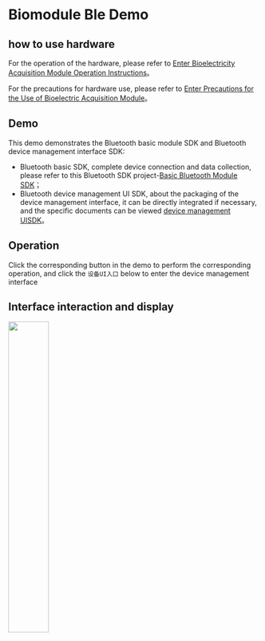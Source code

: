 # Biomodule Ble Demo

## how to use hardware
For the operation of the hardware, please refer to [Enter Bioelectricity Acquisition Module Operation Instructions](https://docs.affectivecloud.com/📲蓝牙采集模块/回车生物电蓝牙采集模块操作说明.html)。

For the precautions for hardware use, please refer to [Enter Precautions for the Use of Bioelectric Acquisition Module](https://docs.affectivecloud.com/📲蓝牙采集模块/回车蓝牙生物电采集模块使用注意事项.html)。

## Demo

This demo demonstrates the Bluetooth basic module SDK and Bluetooth device management interface SDK:
* Bluetooth basic SDK, complete device connection and data collection, please refer to this Bluetooth SDK project-[Basic Bluetooth Module SDK](https://github.com/Entertech/Enter-Biomodule-BLE-Android-SDK/tree/master/ble)；
* Bluetooth device management UI SDK, about the packaging of the device management interface, it can be directly integrated if necessary, and the specific documents can be viewed [device management UISDK](https://github.com/Entertech/Enter-Biomodule-BLE-Android-SDK/tree/master/bleuisdk)。

## Operation
Click the corresponding button in the demo to perform the corresponding operation, and click the `设备UI入口` below to enter the device management interface
## Interface interaction and display

<img src="../docimage/demo.jpeg" width="40%">

